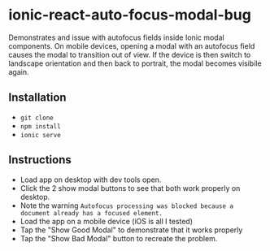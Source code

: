 # ionic-react-auto-focus-modal-bug

Demonstrates and issue with autofocus fields inside Ionic modal components.  On mobile devices, opening a modal with an autofocus field causes the modal to transition out of view.  If the device is then switch to landscape orientation and then back to portrait, the modal becomes visibile again.


## Installation
- `git clone`
- `npm install`
- `ionic serve`

## Instructions
- Load app on desktop with dev tools open.
 - Click the 2 show modal buttons to see that both work properly on desktop.
 - Note the warning `Autofocus processing was blocked because a document already has a focused element.`
- Load the app on a mobile device (iOS is all I tested)
 - Tap the "Show Good Modal" to demonstrate that it works properly
 - Tap the "Show Bad Modal" button to recreate the problem.
